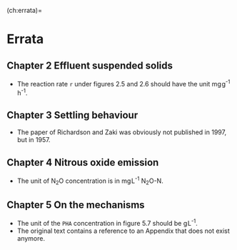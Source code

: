 (ch:errata)=
# Errata

## Chapter 2 Effluent suspended solids
* The reaction rate `r` under figures 2.5 and 2.6 should have the unit mg&hairsp;g<sup>-1</sup>&hairsp;h<sup>-1</sup>.

## Chapter 3 Settling behaviour
* The paper of Richardson and Zaki was obviously not published in 1997, but in 1957.

## Chapter 4 Nitrous oxide emission
* The unit of N<sub>2</sub>O concentration is in mg&hairsp;L<sup>-1</sup> N<sub>2</sub>O-N.

## Chapter 5 On the mechanisms
* The unit of the `PHA` concentration in figure 5.7 should be g&hairsp;L<sup>-1</sup>.
* The original text contains a reference to an Appendix that does not exist anymore.

